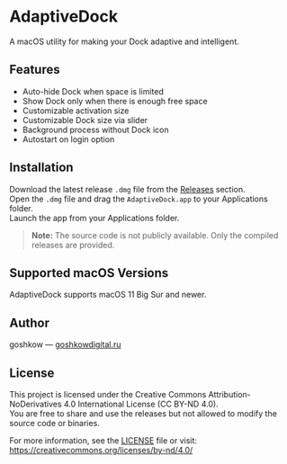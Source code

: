 # AdaptiveDock

A macOS utility for making your Dock adaptive and intelligent.

## Features

- Auto-hide Dock when space is limited  
- Show Dock only when there is enough free space  
- Customizable activation size  
- Customizable Dock size via slider  
- Background process without Dock icon  
- Autostart on login option  

## Installation

Download the latest release `.dmg` file from the [Releases](https://github.com/goshkow/AdaptiveDock/releases) section.  
Open the `.dmg` file and drag the `AdaptiveDock.app` to your Applications folder.  
Launch the app from your Applications folder.

> **Note:** The source code is not publicly available. Only the compiled releases are provided.

## Supported macOS Versions

AdaptiveDock supports macOS 11 Big Sur and newer.

## Author

goshkow — [goshkowdigital.ru](https://goshkowdigital.ru)

## License

This project is licensed under the Creative Commons Attribution-NoDerivatives 4.0 International License (CC BY-ND 4.0).  
You are free to share and use the releases but not allowed to modify the source code or binaries.

For more information, see the [LICENSE](./LICENSE) file or visit:  
https://creativecommons.org/licenses/by-nd/4.0/
